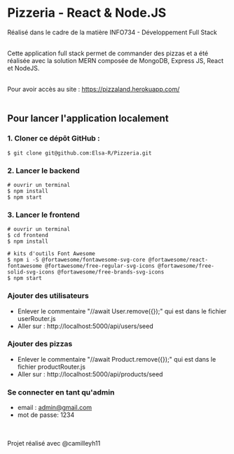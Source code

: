 # Pizzeria - React & Node.JS
Réalisé dans le cadre de la matière INFO734 - Développement Full Stack

<br/>
Cette application full stack permet de commander des pizzas et a été réalisée avec la solution MERN composée de MongoDB, Express JS, React et NodeJS.
<br/><br/>

Pour avoir accès au site : https://pizzaland.herokuapp.com/
<br/><br/>

## Pour lancer l'application localement


### 1. Cloner ce dépôt GitHub : 

```
$ git clone git@github.com:Elsa-R/Pizzeria.git
```

### 2. Lancer le backend

```
# ouvrir un terminal
$ npm install
$ npm start
```

### 3. Lancer le frontend

```
# ouvrir un terminal
$ cd frontend
$ npm install

# kits d'outils Font Awesome
$ npm i -S @fortawesome/fontawesome-svg-core @fortawesome/react-fontawesome @fortawesome/free-regular-svg-icons @fortawesome/free-solid-svg-icons @fortawesome/free-brands-svg-icons
$ npm start
```

### Ajouter des utilisateurs

- Enlever le commentaire "//await User.remove({});" qui est dans le fichier userRouter.js
- Aller sur : http://localhost:5000/api/users/seed

### Ajouter des pizzas

- Enlever le commentaire "//await Product.remove({});" qui est dans le fichier productRouter.js
- Aller sur : http://localhost:5000/api/products/seed


### Se connecter en tant qu'admin
- email : admin@gmail.com
- mot de passe: 1234

<br/><br/>
Projet réalisé avec @camilleyh11
